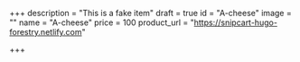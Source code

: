 +++
description = "This is a fake item"
draft = true
id = "A-cheese"
image = ""
name = "A-cheese"
price = 100
product_url = "https://snipcart-hugo-forestry.netlify.com"

+++
